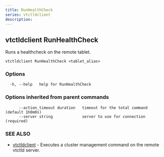 ```yaml
---
title: RunHealthCheck
series: vtctldclient
description:
---
```

## vtctldclient RunHealthCheck

Runs a healthcheck on the remote tablet.

```
vtctldclient RunHealthCheck <tablet_alias>
```

### Options

```
  -h, --help   help for RunHealthCheck
```

### Options inherited from parent commands

```
      --action_timeout duration   timeout for the total command (default 1h0m0s)
      --server string             server to use for connection (required)
```

### SEE ALSO

* [vtctldclient](../)	 - Executes a cluster management command on the remote vtctld server.

